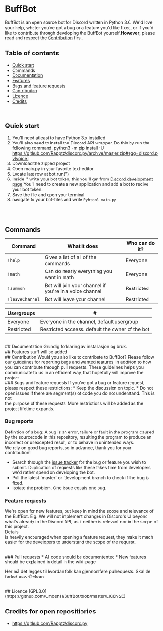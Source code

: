 # BuffBot

BuffBot is an open source bot for Discord written in Python 3.6. We'd love your help, wheter you've got a bug or a feature you'd  like fixed, or if you'd like to contribute through developing the BuffBot yourself.<b>However</b>, please read and respect the [Contribution](#contribution) first.

## Table of contents

* [Quick start](#quick-start)
* [Commands](#commands)
* [Documentation](#documentation)
* [Features](#features)
* [Bugs and feature requests](#bugs-and-feature-requests)
* [Contribution](#contribution)
* [Licence](#licence)
* [Credits](#credits)


<br>

## Quick start
1. You'll need atleast to have Python 3.x installed
2. You'll also need to install the Discord API wrapper. Do this by run the following command.
python3 -m pip install -U https://github.com/Rapptz/discord.py/archive/master.zip#egg=discord.py[voice]
3. Download the zipped project
4. Open main.py in your favorite text-editor
5. Locate last row at bot.run('')
6. Inside '' write your bot token, this you'll get from [Discord development page](https://discordapp.com/developers/applications/me/) You'll need to create a new application and add a bot to recive your bot token.
7. Save the file and open your terminal
8. navigate to your bot-files and write `Pyhton3 main.py`

<br><br>
## Commands
Command | What it does | Who can do it?
--- | --- | ---
`!help` | Gives a list of all of the commands | Everyone
`!math` | Can do nearly everything you want in math | Everyone
`!summon` | Bot will join your channel if you're in a voice channel | Restricted
`!leaveChannel` | Bot will leave your channel | Restricted

Usergroups | # |
--- | ---
Everyone | Everyone in the channel, default usergroup
Restricted | Restricted accsess. default the owner of the bot


<br>
## Documentation
Grundig forklaring av installasjon og bruk.


<br>
## Features
stuff will be added

<br>
## Contribution
Would you also like to contribute to BuffBot? Please follow our guidelines for reporting bugs and wanted features, in addition to
how you can contribute through pull requests.
These guidelines helps you communicate to us in an efficient way, that hopefully will improve the project.
<br>
### Bugs and feature requests
If you've got a bug or feature request, please respect these restrictions:
* Keep the discussion on topic.
* Do not open issues if there are segment(s) of code you do not understand. This is <br> not </br> the purpose of these requests.
More restrictions will be added as the project lifetime expands.
<br>

### Bug reports
Definition of a bug: A bug is an error, failure or fault in the program caused by the sourcecode in this repository, resulting the program to produce an incorrect or unexcepted result, or to behave in unintended ways. 
<br> We rely on good bug reports, so in advance, thank you for your contribution!
* Search through the [issue tracker](https://github.com/Cmoen11/BuffBot/issues) for the bug or feature you wish to submit. Duplication of requests like these takes time from developers, we'd rather spend on developing the bot.
* Pull the latest 'master' or 'development branch to check if the bug is fixed.
* Isolate the problem. One issue equals one bug.

### Feature requests
We're open for new features, but keep in mind the scope and relevance of the BuffBot. E.g. We will not implement changes in Discord's UI beyond what's already in the Discord API, as it neither is relevant nor in the scope of this project.
<br>Details<br> is heavily encouraged when opening a feature request, they make it much easier for the developers to understand the scope of the request.

<br>
### Pull requests
* All code should be documentented
* New features should be explained in detail in the wiki-page
<br>

Her må det legges til hvordan folk kan gjennomføre pullrequests. Skal de forke? osv. @Moen


<br>
## Licence
[GPL3.0](https://github.com/Cmoen11/BuffBot/blob/master/LICENSE)

<br>

## Credits for open repositiories
- https://github.com/Rapptz/discord.py
